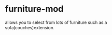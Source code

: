 furniture-mod
=============

allows you to select from lots of furniture such as a sofa(couches)extension.
